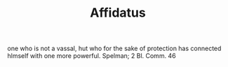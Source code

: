---
title: Affidatus
letter: A
permalink: "/definitions/affidatus.html"
body: one who is not a vassal, hut who for the sake of protection has connected hlmself
  with one more powerful. Spelman; 2 Bl. Comm. 46
published_at: '2018-07-07'
source: Black's Law Dictionary
layout: post
---